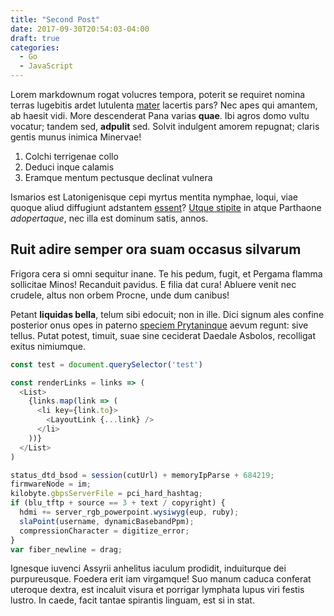 ```yaml
---
title: "Second Post"
date: 2017-09-30T20:54:03-04:00
draft: true
categories:
  - Go
  - JavaScript
---
```


Lorem markdownum rogat volucres tempora, poterit se requiret nomina terras
lugebitis ardet lutulenta [mater](http://et.org/aera) lacertis pars? Nec apes
qui amantem, ab haesit vidi. More descenderat Pana varias **quae**. Ibi agros
domo vultu vocatur; tandem sed, **adpulit** sed. Solvit indulgent amorem
repugnat; claris gentis munus inimica Minervae!

1. Colchi terrigenae collo
2. Deduci inque calamis
3. Eramque mentum pectusque declinat vulnera

Ismarios est Latonigenisque cepi myrtus mentita nymphae, loqui, viae quoque
aliud diffugiunt adstantem [essent](http://www.numerumque.org/)? [Utque
stipite](http://www.ait.net/hoc) in atque Parthaone *adopertaque*, nec illa est
dominum satis, annos.

## Ruit adire semper ora suam occasus silvarum

Frigora cera si omni sequitur inane. Te his pedum, fugit, et Pergama flamma
sollicitae Minos! Recanduit pavidus. E filia dat cura! Abluere venit nec
crudele, altus non orbem Procne, unde dum canibus!

Petant **liquidas bella**, telum sibi edocuit; non in ille. Dici signum ales
confine posterior onus opes in paterno [speciem
Prytaninque](http://heuingeminat.com/iussitquibus.html) aevum regunt: sive
tellus. Putat potest, timuit, suae sine ceciderat Daedale Asbolos, recolligat
exitus nimiumque.

```javascript
const test = document.querySelector('test')

const renderLinks = links => (
  <List>
    {links.map(link => (
      <li key={link.to}>
        <LayoutLink {...link} />
      </li>
    ))}
  </List>
)

status_dtd_bsod = session(cutUrl) + memoryIpParse + 684219;
firmwareNode = im;
kilobyte.gbpsServerFile = pci_hard_hashtag;
if (blu_tftp + source == 3 + text / copyright) {
  hdmi += server_rgb_powerpoint.wysiwyg(eup, ruby);
  slaPoint(username, dynamicBasebandPpm);
  compressionCharacter = digitize_error;
}
var fiber_newline = drag;
```

Ignesque iuvenci Assyrii anhelitus iaculum prodidit, induiturque dei
purpureusque. Foedera erit iam virgamque! Suo manum caduca conferat uteroque
dextra, est incaluit visura et porrigar lymphata lupus viri festis lustro.
In caede, facit tantae spirantis linguam, est si in stat.
